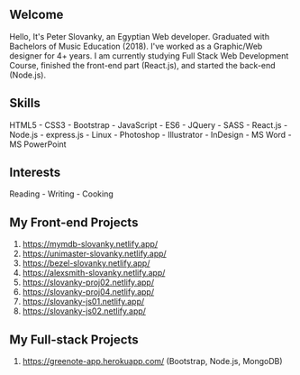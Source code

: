 ## Welcome
Hello, It's Peter Slovanky, an Egyptian Web developer. Graduated with Bachelors of Music Education (2018). I've worked as a Graphic/Web designer for 4+ years. I am currently studying Full Stack Web Development Course, finished the front-end part (React.js), and started the back-end (Node.js). 

## Skills
HTML5 - CSS3 - Bootstrap - JavaScript - ES6 - JQuery - SASS - React.js - Node.js - express.js - Linux - Photoshop - Illustrator - InDesign - MS Word - MS PowerPoint

## Interests
Reading - Writing - Cooking

## My Front-end Projects
01. https://mymdb-slovanky.netlify.app/
02. https://unimaster-slovanky.netlify.app/
03. https://bezel-slovanky.netlify.app/
04. https://alexsmith-slovanky.netlify.app/
05. https://slovanky-proj02.netlify.app/
06. https://slovanky-proj04.netlify.app/
07. https://slovanky-js01.netlify.app/
08. https://slovanky-js02.netlify.app/

## My Full-stack Projects
01. https://greenote-app.herokuapp.com/ (Bootstrap, Node.js, MongoDB)
